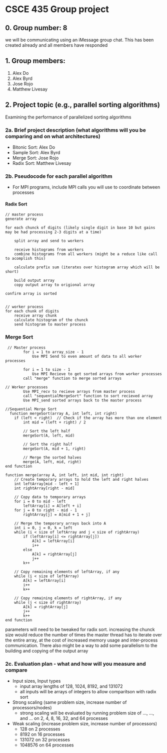 # CSCE 435 Group project

## 0. Group number: 8
we will be communicating using an iMessage group chat. This has been created already and all members have responded

## 1. Group members:
1. Alex Do
2. Alex Byrd
3. Jose Rojo
4. Matthew Livesay

## 2. Project topic (e.g., parallel sorting algorithms)
Examining the performance of parallelized sorting algorithms

### 2a. Brief project description (what algorithms will you be comparing and on what architectures)

- Bitonic Sort: Alex Do
- Sample Sort: Alex Byrd
- Merge Sort: Jose Rojo
- Radix Sort: Matthew Livesay

### 2b. Pseudocode for each parallel algorithm
- For MPI programs, include MPI calls you will use to coordinate between processes

#### Radix Sort

```
// master process
generate array

for each chunck of digits (likely single digit in base 10 but gains may be had processing 2-3 digits at a time)

    split array and send to workers

    receive histograms from workers
    combine histograms from all workers (might be a reduce like call to acomplish this)

    calculate prefix sum (iterates over histogram array which will be short)

    build output array 
    copy output array to origional array

confirm array is sorted


// worker process
for each chunk of digits
    receive array chunk
    calculate histogram of the chunck 
    send histogram to master process
```
### Merge Sort
```
 // Master process
        for i = 1 to array_size - 1
            Use MPI Send to even amount of data to all worker processes

        for i = 1 to size - 1
            Use MPI Recieve to get sorted arrays from worker processes
        call "merge" function to merge sorted arrays

// Worker processes
        Use MPI_recv to recieve arrays from master process
        call "sequentialMergeSort" function to sort recieved array
        Use MPI_send sorted arrays back to the master process

//Sequential Merge Sort
  function mergeSort(array A, int left, int right)
    if (left < right)  // Check if the array has more than one element
        int mid = (left + right) / 2

        // Sort the left half
        mergeSort(A, left, mid)

        // Sort the right half
        mergeSort(A, mid + 1, right)

        // Merge the sorted halves
        merge(A, left, mid, right)
end function

function merge(array A, int left, int mid, int right)
    // Create temporary arrays to hold the left and right halves
    int leftArray[mid - left + 1]
    int rightArray[right - mid]

    // Copy data to temporary arrays
    for i = 0 to mid - left
        leftArray[i] = A[left + i]
    for j = 0 to right - mid - 1
        rightArray[j] = A[mid + 1 + j]

    // Merge the temporary arrays back into A
    int i = 0, j = 0, k = left
    while (i < size of leftArray and j < size of rightArray)
        if (leftArray[i] <= rightArray[j])
            A[k] = leftArray[i]
            i++
        else
            A[k] = rightArray[j]
            j++
        k++

    // Copy remaining elements of leftArray, if any
    while (i < size of leftArray)
        A[k] = leftArray[i]
        i++
        k++

    // Copy remaining elements of rightArray, if any
    while (j < size of rightArray)
        A[k] = rightArray[j]
        j++
        k++
end function

```
parameters will need to be tweaked for radix sort. increasing the chunck size would reduce the number of times the master thread has to iterate over the entire array, at the cost of increased memory usage and inter-process communication. There also might be a way to add some parallelism to the building and copying of the output array 

### 2c. Evaluation plan - what and how will you measure and compare
- Input sizes, Input types  
    - input array lengths of 128, 1024, 8192, and 131072
    - all inputs will be arrays of integers to allow comparitson with radix sort
- Strong scaling (same problem size, increase number of processors/nodes)
    - strong scaling will be evaluated by running problem size of ..., ..., and ... on 2, 4, 8, 16, 32, and 64 processes 
- Weak scaling (increase problem size, increase number of processors)
    - 128 on 2 processes
    - 8192 on 16 processes
    - 131072 on 32 processes 
    - 1048576 on 64 processes
